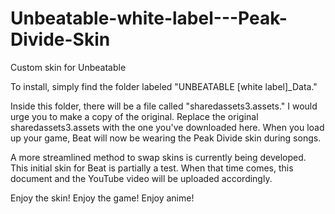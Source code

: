 # Unbeatable-white-label---Peak-Divide-Skin
Custom skin for Unbeatable

To install, simply find the folder labeled "UNBEATABLE [white label]_Data."

Inside this folder, there will be a file called "sharedassets3.assets." I would urge you to make a copy of the original.
Replace the original sharedassets3.assets with the one you've downloaded here. When you load up your game, Beat will now be wearing the Peak Divide skin during songs.

A more streamlined method to swap skins is currently being developed. This initial skin for Beat is partially a test. 
When that time comes, this document and the YouTube video will be uploaded accordingly.

Enjoy the skin! Enjoy the game! Enjoy anime!

